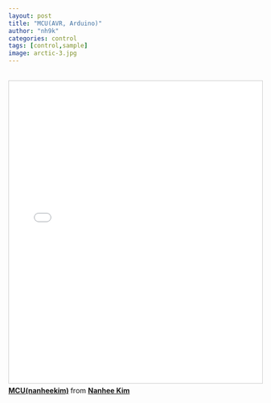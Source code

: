```yaml
---
layout: post
title: "MCU(AVR, Arduino)"
author: "nh9k"
categories: control
tags: [control,sample]
image: arctic-3.jpg
---
```

<br>
<iframe src="//www.slideshare.net/slideshow/embed_code/key/36fPKfPJwkeBq1" width="1000" height="600" frameborder="0" marginwidth="0" marginheight="0" scrolling="no" style="border:1px solid #CCC; border-width:1px; margin-bottom:5px; max-width: 100%;" allowfullscreen> </iframe>  
<div style="margin-bottom:5px"> <strong> <a href="//www.slideshare.net/ssuserf5270f/mcunanheekim" title="MCU(nanheekim)" target="_blank">MCU(nanheekim)</a> </strong> from <strong><a href="https://www.slideshare.net/ssuserf5270f" target="_blank">Nanhee Kim</a></strong> </div>  
<br>
<br>
<br>
<br>
<br>
<br>